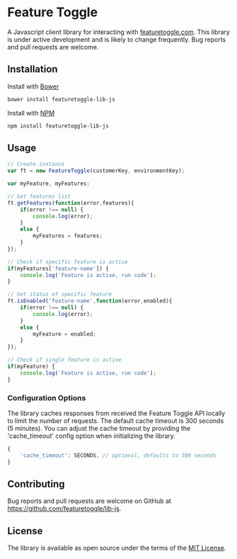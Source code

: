 # Feature Toggle

A Javascript client library for interacting with [featuretoggle.com](https://featuretoggle.com).  This library is under active development and is likely to change frequently.  Bug reports and pull requests are welcome.

## Installation

Install with [Bower](https://bower.io/)

```bash
bower install featuretoggle-lib-js
```

Install with [NPM](https://npmjs.com/)

```bash
npm install featuretoggle-lib-js
```

## Usage

```javascript
// Create instance
var ft = new FeatureToggle(customerKey, environmentKey);

var myFeature, myFeatures;

// Get features list
ft.getFeatures(function(error,features){
    if(error !== null) {
        console.log(error);
    }
    else {
        myFeatures = features;
    }
});

// Check if specific feature is active
if(myFeatures['feature-name']) {
    console.log('Feature is active, run code');
}

// Get status of specific feature
ft.isEnabled('feature-name',function(error,enabled){
    if(error !== null) {
        console.log(error);
    }
    else {
        myFeature = enabled;
    }
});

// Check if single feature is active
if(myFeature) {
    console.log('Feature is active, run code');
}

```

### Configuration Options
The library caches responses from received the Feature Toggle API locally to limit the number of requests. The default cache timeout is 300 seconds (5 minutes).  You can adjust the cache timeout by providing the 'cache_timeout' config option when initializing the library.

```javascript
{
    'cache_timeout': SECONDS, // optional, defaults to 300 seconds
}
```
## Contributing

Bug reports and pull requests are welcome on GitHub at https://github.com/featuretoggle/lib-js.


## License

The library is available as open source under the terms of the [MIT License](http://opensource.org/licenses/MIT).